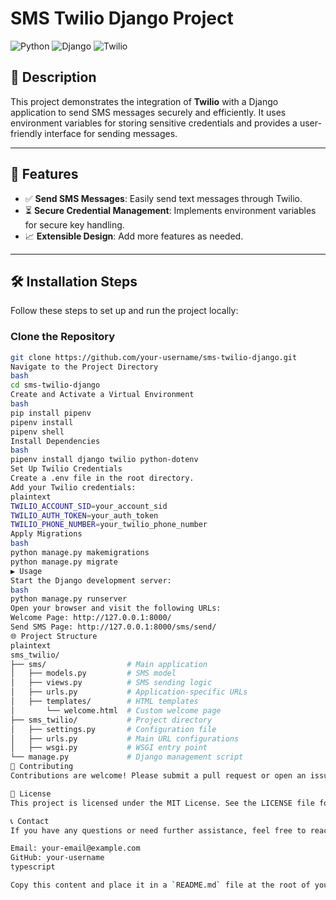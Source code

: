 
# SMS Twilio Django Project

![Python](https://img.shields.io/badge/Python-3.8%2B-blue)
![Django](https://img.shields.io/badge/Django-4.0-green)
![Twilio](https://img.shields.io/badge/Twilio-Integrated-red)

## 📜 Description
This project demonstrates the integration of **Twilio** with a Django application to send SMS messages securely and efficiently. It uses environment variables for storing sensitive credentials and provides a user-friendly interface for sending messages.

---

## 🚀 Features
- :white_check_mark: **Send SMS Messages**: Easily send text messages through Twilio.
- :hourglass_flowing_sand: **Secure Credential Management**: Implements environment variables for secure key handling.
- :chart_with_upwards_trend: **Extensible Design**: Add more features as needed.

---

## 🛠️ Installation Steps

Follow these steps to set up and run the project locally:

### Clone the Repository
```bash
git clone https://github.com/your-username/sms-twilio-django.git
Navigate to the Project Directory
bash
cd sms-twilio-django
Create and Activate a Virtual Environment
bash
pip install pipenv
pipenv install
pipenv shell
Install Dependencies
bash
pipenv install django twilio python-dotenv
Set Up Twilio Credentials
Create a .env file in the root directory.
Add your Twilio credentials:
plaintext
TWILIO_ACCOUNT_SID=your_account_sid
TWILIO_AUTH_TOKEN=your_auth_token
TWILIO_PHONE_NUMBER=your_twilio_phone_number
Apply Migrations
bash
python manage.py makemigrations
python manage.py migrate
▶️ Usage
Start the Django development server:
bash
python manage.py runserver
Open your browser and visit the following URLs:
Welcome Page: http://127.0.0.1:8000/
Send SMS Page: http://127.0.0.1:8000/sms/send/
🌐 Project Structure
plaintext
sms_twilio/
├── sms/                  # Main application
│   ├── models.py         # SMS model
│   ├── views.py          # SMS sending logic
│   ├── urls.py           # Application-specific URLs
│   ├── templates/        # HTML templates
│       └── welcome.html  # Custom welcome page
├── sms_twilio/           # Project directory
│   ├── settings.py       # Configuration file
│   ├── urls.py           # Main URL configurations
│   ├── wsgi.py           # WSGI entry point
└── manage.py             # Django management script
🤝 Contributing
Contributions are welcome! Please submit a pull request or open an issue if you have suggestions or improvements.

📄 License
This project is licensed under the MIT License. See the LICENSE file for details.

📞 Contact
If you have any questions or need further assistance, feel free to reach out:

Email: your-email@example.com
GitHub: your-username
typescript

Copy this content and place it in a `README.md` file at the root of your repository. It will be rendered beautifully on GitHub. Let me know if you need any adjustments!





